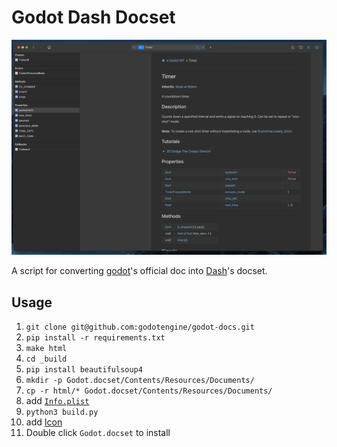 # Godot Dash Docset

![](dash.png)

A script for converting [godot](https://docs.godotengine.org/en/stable/)'s official doc into [Dash](https://kapeli.com/dash)'s docset.

## Usage

1. `git clone git@github.com:godotengine/godot-docs.git`
2. `pip install -r requirements.txt`
3. `make html`
4. `cd _build`
5. `pip install beautifulsoup4`
6. `mkdir -p Godot.docset/Contents/Resources/Documents/`
7. `cp -r html/* Godot.docset/Contents/Resources/Documents/`
8. add [`Info.plist`](https://kapeli.com/docsets#infoplist)
9. `python3 build.py`
10. add [Icon](https://kapeli.com/docsets#addingicon)
11. Double click `Godot.docset` to install
